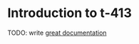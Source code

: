 # Introduction to t-413

TODO: write [great documentation](http://jacobian.org/writing/what-to-write/)
